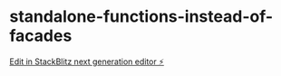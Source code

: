 # standalone-functions-instead-of-facades

[Edit in StackBlitz next generation editor ⚡️](https://stackblitz.com/~/github.com/xhani-manolis-trungu/standalone-functions-instead-of-facades)